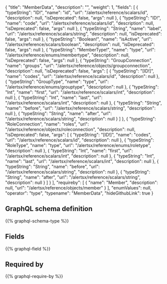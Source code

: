 {
  "title": "MemberData",
  "description": "",
  "weight": 1,
  "fields": [
    {
      "typeString": "ID!",
      "name": "id",
      "url": "/alertsx/reference/scalars/id",
      "description": null,
      "isDeprecated": false,
      "args": null
    },
    {
      "typeString": "ID!",
      "name": "code",
      "url": "/alertsx/reference/scalars/id",
      "description": null,
      "isDeprecated": false,
      "args": null
    },
    {
      "typeString": "String",
      "name": "label",
      "url": "/alertsx/reference/scalars/string",
      "description": null,
      "isDeprecated": false,
      "args": null
    },
    {
      "typeString": "Boolean!",
      "name": "isActive",
      "url": "/alertsx/reference/scalars/boolean",
      "description": null,
      "isDeprecated": false,
      "args": null
    },
    {
      "typeString": "MemberType!",
      "name": "type",
      "url": "/alertsx/reference/enums/membertype",
      "description": null,
      "isDeprecated": false,
      "args": null
    },
    {
      "typeString": "GroupConnection",
      "name": "groups",
      "url": "/alertsx/reference/objects/groupconnection",
      "description": null,
      "isDeprecated": false,
      "args": [
        {
          "typeString": "[ID!]",
          "name": "codes",
          "url": "/alertsx/reference/scalars/id",
          "description": null
        },
        {
          "typeString": "GroupType",
          "name": "type",
          "url": "/alertsx/reference/enums/grouptype",
          "description": null
        },
        {
          "typeString": "Int",
          "name": "first",
          "url": "/alertsx/reference/scalars/int",
          "description": null
        },
        {
          "typeString": "Int",
          "name": "last",
          "url": "/alertsx/reference/scalars/int",
          "description": null
        },
        {
          "typeString": "String",
          "name": "before",
          "url": "/alertsx/reference/scalars/string",
          "description": null
        },
        {
          "typeString": "String",
          "name": "after",
          "url": "/alertsx/reference/scalars/string",
          "description": null
        }
      ]
    },
    {
      "typeString": "RoleConnection",
      "name": "roles",
      "url": "/alertsx/reference/objects/roleconnection",
      "description": null,
      "isDeprecated": false,
      "args": [
        {
          "typeString": "[ID!]",
          "name": "codes",
          "url": "/alertsx/reference/scalars/id",
          "description": null
        },
        {
          "typeString": "RoleType",
          "name": "type",
          "url": "/alertsx/reference/enums/roletype",
          "description": null
        },
        {
          "typeString": "Int",
          "name": "first",
          "url": "/alertsx/reference/scalars/int",
          "description": null
        },
        {
          "typeString": "Int",
          "name": "last",
          "url": "/alertsx/reference/scalars/int",
          "description": null
        },
        {
          "typeString": "String",
          "name": "before",
          "url": "/alertsx/reference/scalars/string",
          "description": null
        },
        {
          "typeString": "String",
          "name": "after",
          "url": "/alertsx/reference/scalars/string",
          "description": null
        }
      ]
    }
  ],
  "requireby": [
    {
      "name": "Member",
      "description": null,
      "url": "/alertsx/reference/objects/member"
    }
  ],
  "enumValues": null,
  "operator": "type",
  "typename": "MemberData",
  "hideGithubLink": true
}
## GraphQL schema definition

{{% graphql-schema-type %}}

## Fields

{{% graphql-field %}}

## Required by

{{% graphql-require-by %}}
